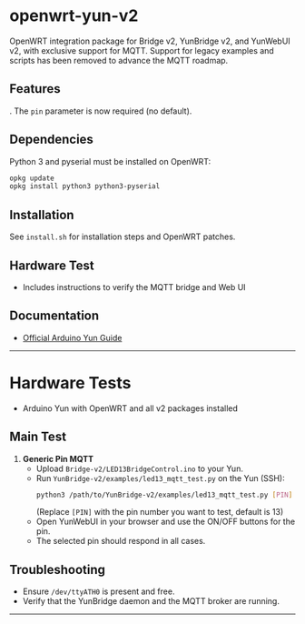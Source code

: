 

# openwrt-yun-v2

OpenWRT integration package for Bridge v2, YunBridge v2, and YunWebUI v2, with exclusive support for MQTT. Support for legacy examples and scripts has been removed to advance the MQTT roadmap.


## Features
  . The `pin` parameter is now required (no default).

## Dependencies
Python 3 and pyserial must be installed on OpenWRT:
```sh
opkg update
opkg install python3 python3-pyserial
```

## Installation
See `install.sh` for installation steps and OpenWRT patches.

## Hardware Test
- Includes instructions to verify the MQTT bridge and Web UI

## Documentation
- [Official Arduino Yun Guide](https://docs.arduino.cc/retired/getting-started-guides/ArduinoYun/)

---

# Hardware Tests

- Arduino Yun with OpenWRT and all v2 packages installed

## Main Test
1. **Generic Pin MQTT**
    - Upload `Bridge-v2/LED13BridgeControl.ino` to your Yun.
    - Run `YunBridge-v2/examples/led13_mqtt_test.py` on the Yun (SSH):
      ```bash
      python3 /path/to/YunBridge-v2/examples/led13_mqtt_test.py [PIN]
      ```
      (Replace `[PIN]` with the pin number you want to test, default is 13)
    - Open YunWebUI in your browser and use the ON/OFF buttons for the pin.
    - The selected pin should respond in all cases.

## Troubleshooting
- Ensure `/dev/ttyATH0` is present and free.
- Verify that the YunBridge daemon and the MQTT broker are running.

---
